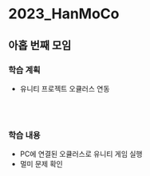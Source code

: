 # 2023_HanMoCo
## 아홉 번째 모임
### 학습 계획
- 유니티 프로젝트 오큘러스 연동

<br><br>
### 학습 내용
- PC에 연결된 오큘러스로 유니티 게임 실행
- 멀미 문제 확인
